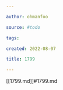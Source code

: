 ```yaml
---

author: ohmanfoo

source: #todo

tags: 

created: 2022-08-07

title: 1799

---
```

[[1799.md]]#1799.md